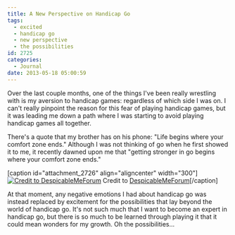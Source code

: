 ```yaml
---
title: A New Perspective on Handicap Go
tags:
  - excited
  - handicap go
  - new perspective
  - the possibilities
id: 2725
categories:
  - Journal
date: 2013-05-18 05:00:59
---
```


Over the last couple months, one of the things I've been really wrestling with is my aversion to handicap games: regardless of which side I was on. I can't really pinpoint the reason for this fear of playing handicap games, but it was leading me down a path where I was starting to avoid playing handicap games all together.

There's a quote that my brother has on his phone: "Life begins where your comfort zone ends." Although I was not thinking of go when he first showed it to me, it recently dawned upon me that "getting stronger in go begins where your comfort zone ends."

[caption id="attachment_2726" align="aligncenter" width="300"][![Credit to DespicableMeForum](http://www.bengozen.com/wp-content/uploads/2013/05/gru_lightbulb.png)](http://www.bengozen.com/wp-content/uploads/2013/05/gru_lightbulb.png) Credit to [DespicableMeForum](http://www.despicablemeforum.proboards.com/index.cgi?board=movie&amp;action=display&amp;thread=391)[/caption]

At that moment, any negative emotions I had about handicap go was instead replaced by excitement for the possibilities that lay beyond the world of handicap go. It's not such much that I want to become an expert in handicap go, but there is so much to be learned through playing it that it could mean wonders for my growth. Oh the possibilities...